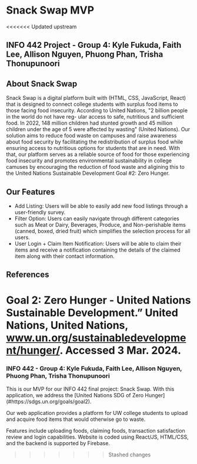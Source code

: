 # Snack Swap MVP
<<<<<<< Updated upstream
## INFO 442 Project - Group 4: Kyle Fukuda, Faith Lee, Allison Nguyen, Phuong Phan, Trisha Thonupunoori 

## About Snack Swap

Snack Swap is a digital platform built with (HTML, CSS, JavaScript, React) that is designed to connect college students with surplus food items to those facing food insecurity. According to United Nations, "2 billion people in the world do not have reg- ular access to safe, nutritious and sufficient food. In 2022, 148 million children had stunted growth and 45 million children under the age of 5 were affected by wasting" (United Nations). Our solution aims to reduce food waste on campuses and raise awareness about food security by facilitating the redistribution of surplus food while ensuring access to nutritious options for students that are in need. With that, our platform serves as a reliable source of food for those experiencing food insecurity and promotes environmental sustainability in college camuses by encouraging the reduction of food waste and aligining this to the United Nations Sustainable Development Goal #2: Zero Hunger. 

## Our Features

* Add Listing: Users will be able to easily add new food listings through a user-friendly survey.
* Filter Option: Users can easily navigate through different categories such as Meat or Dairy, Beverages, Produce, and Non-perishable items (canned, boxed, dried fruit) which simplifies the selection process for all users.
* User Login + Claim Item Notification: Users will be able to claim their items and receive a notification containing the details of the claimed item along with their contact information.

## References

Goal 2: Zero Hunger - United Nations Sustainable Development.” United Nations, United Nations, www.un.org/sustainabledevelopment/hunger/. Accessed 3 Mar. 2024.
=======
### INFO 442 - Group 4: Kyle Fukuda, Faith Lee, Allison Nguyen, Phuong Phan, Trisha Thonupunoori 

<p> This is our  MVP for our INFO 442 final project: Snack Swap. With this application, we address the [United Nations SDG of Zero Hunger](#https://sdgs.un.org/goals/goal2).

<p> Our web application provides a platform for UW college students to upload and acquire food items that would otherwise go to waste.

<p> Features include uploading foods, claiming foods, transaction satisfaction review and login capabilities. Website is coded using React/JS, HTML/CSS, and the backend is supported by Firebase.


>>>>>>> Stashed changes
